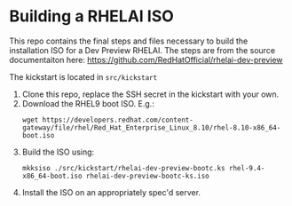 # Building a RHELAI ISO

This repo contains the final steps and files necessary to build the installation ISO for a Dev Preview RHELAI. The steps are from the source documentaiton here: https://github.com/RedHatOfficial/rhelai-dev-preview

The kickstart is located in ```src/kickstart```

1. Clone this repo, replace the SSH secret in the kickstart with your own.
2. Download the RHEL9 boot ISO. E.g.:  
   ```
   wget https://developers.redhat.com/content-gateway/file/rhel/Red_Hat_Enterprise_Linux_8.10/rhel-8.10-x86_64-boot.iso
   ```  
3. Build the ISO using:  
   ```
   mkksiso ./src/kickstart/rhelai-dev-preview-bootc.ks rhel-9.4-x86_64-boot.iso rhelai-dev-preview-bootc-ks.iso
   ```  
4. Install the ISO on an appropriately spec'd server.

